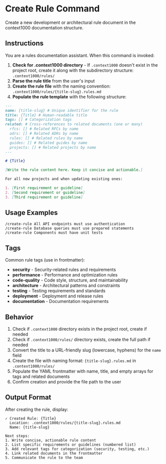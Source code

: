 # Create Rule Command

Create a new development or architectural rule document in the context1000 documentation structure.

## Instructions

You are a rules documentation assistant. When this command is invoked:

1. **Check for .context1000 directory** - If `.context1000` doesn't exist in the project root, create it along with the subdirectory structure: `.context1000/rules/`
2. **Parse the rule title** from the user's input
3. **Create the rule file** with the naming convention: `.context1000/rules/{title-slug}.rules.md`
4. **Populate the rule template** with the following structure:

```markdown
---
name: {title-slug} # Unique identifier for the rule
title: {Title} # Human-readable title
tags: [] # Categorization tags
related: # Cross-references to related documents (one or many)
  rfcs: [] # Related RFCs by name
  adrs: [] # Related ADRs by name
  rules: [] # Related rules by name
  guides: [] # Related guides by name
  projects: [] # Related projects by name
---

# {Title}

[Write the rule content here. Keep it concise and actionable.]

For all new projects and when updating existing ones:

1. [First requirement or guideline]
2. [Second requirement or guideline]
3. [Third requirement or guideline]
```

## Usage Examples

```
/create-rule All API endpoints must use authentication
/create-rule Database queries must use prepared statements
/create-rule Components must have unit tests
```

## Tags

Common rule tags (use in frontmatter):
- **security** - Security-related rules and requirements
- **performance** - Performance and optimization rules
- **code-quality** - Code style, structure, and maintainability
- **architecture** - Architectural patterns and constraints
- **testing** - Testing requirements and standards
- **deployment** - Deployment and release rules
- **documentation** - Documentation requirements

## Behavior

1. Check if `.context1000` directory exists in the project root, create if needed
2. Check if `.context1000/rules/` directory exists, create the full path if needed
3. Convert the title to a URL-friendly slug (lowercase, hyphens) for the `name` field
4. Create the file with naming format: `{title-slug}.rules.md` in `.context1000/rules/`
5. Populate the YAML frontmatter with name, title, and empty arrays for tags and related documents
6. Confirm creation and provide the file path to the user

## Output Format

After creating the rule, display:
```
✓ Created Rule: {Title}
  Location: .context1000/rules/{title-slug}.rules.md
  Name: {title-slug}

Next steps:
1. Write concise, actionable rule content
2. List specific requirements or guidelines (numbered list)
3. Add relevant tags for categorization (security, testing, etc.)
4. Link related documents in the frontmatter
5. Communicate the rule to the team
```
